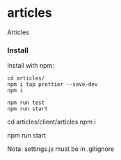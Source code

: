 # articles

Articles

### Install

Install with npm:

```
cd articles/
npm i tap prettier --save-dev
npm i

npm run test
npm run start
```

cd articles/client/articles
npm i

npm run start

Nota: settings.js must be in .gitignore
